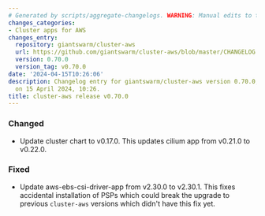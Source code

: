 ```yaml
---
# Generated by scripts/aggregate-changelogs. WARNING: Manual edits to this files will be overwritten.
changes_categories:
- Cluster apps for AWS
changes_entry:
  repository: giantswarm/cluster-aws
  url: https://github.com/giantswarm/cluster-aws/blob/master/CHANGELOG.md#0700---2024-04-15
  version: 0.70.0
  version_tag: v0.70.0
date: '2024-04-15T10:26:06'
description: Changelog entry for giantswarm/cluster-aws version 0.70.0, published
  on 15 April 2024, 10:26.
title: cluster-aws release v0.70.0
---
```


### Changed
- Update cluster chart to v0.17.0. This updates cilium app from v0.21.0 to v0.22.0.
### Fixed
- Update aws-ebs-csi-driver-app from v2.30.0 to v2.30.1. This fixes accidental installation of PSPs which could break the upgrade to previous `cluster-aws` versions which didn't have this fix yet.
